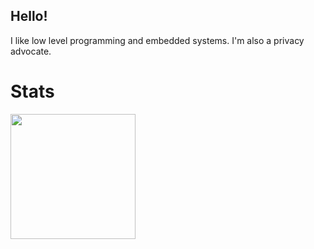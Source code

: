 ## Hello!

I like low level programming and embedded systems. I'm also a privacy advocate.


# Stats
<a href="https://github.com/luminite0?tab=repositories">
  <img height=200 align="left" src="https://github-readme-stats.vercel.app/api/top-langs/?username=luminite0&theme=tokyonight&layout=compact&langs_count=8&card_width=300">
</a>
